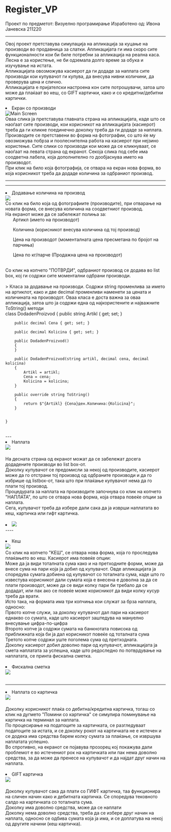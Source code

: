 # Register_VP
Проект по предметот: Визуелно програмирање
Изработено од: Ивона Јаневска 211220

----
Овој проект претставува симулација на апликација за куцање на производи во продавница за слатки. Апликацијата ги има скоро сите функционалности кои би биле потребни за апликација на реална каса. Лесна е за користење, не би одземала долго време за обука и изучување на истата. 
<br>
Апликацијата овозможува касиерот да ги додаде за наплата сите производи кои купувачот ги купува, да внесува нивни количини, да проверува цена и слично. 
<br>
Апликацијата е пријателски настроена кон сите потрошувачи, затоа што може да плаќаат во кеш, со GIFT картички, како и со кредитни/дебитни картички. 
<br>

<li> Екран со производи <br />
<img src="https://i.imgur.com/gSw68rO.png" alt="Main Screen" /> </li>
Оваа слика ја претставува главната страна на апликацијата, каде што се наоѓаат сите производи, кои корисникот на апликацијата (касиерот) треба да ги кликне поединечно доколку треба да ги додаде за наплата. Производите се претставени во форма на фотографии, со што ќе му овозможува побрза и поолеснителна работа на касиерот при нејзино користење. 
Сите слики со производи кои може да се кликнуваат, се наоѓаат на левата страна од екранот. Секоја слика под себе има соодветна лабела, која дополнително го дообјаснува името на производот. <br>
При клик на било која фотографија, се отвара на екран нова форма, во која корисникот треба да додаде количина за одбраниот производ. 

---
---
<li> Додавање количина на производ <br />
<img src="https://i.imgur.com/JLOV4Lz.png" </li>

<br>
Со клик на било која од фотографиите (производите), при отварање на новата форма, се внесува количина на соодветниот производ. <br>
На екранот може да се забележат полиња за:
<ul>Артикл (името на производот)</ul>
<ul>Количина (корисникот внесува количина од тој производ)</ul>
<ul>Цена на производот (моменталната цена пресметана по бројот на парчиња)</ul>
<ul>Цена по кг/парче (Продажна цена на производот)</ul>
<br>
Со клик на копчето "ПОТВРДИ", одбраниот производ се додава во list box, кој ги содржи сите моментални одбрани производи. 
<br>
<br>
> Класа за додавање на производи. Содржи string променлива за името на артиклот, како и двe decimal променливи наменети за цената и количината на производот. Оваа класа е доста важна за оваа апликација, затоа што ja содржи еднa од 
најкористените и најважните ТоString() методи<br>
    class DodadenProizvod
    {
        public string Artikl { get; set; }

        public decimal Cena { get; set; }

        public decimal Kolicina { get; set; }

        public DodadenProizvod()
        {
        }

        public DodadenProizvod(string artikl, decimal cena, decimal kolicina)
        {
            Artikl = artikl;
            Cena = cena;
            Kolicina = kolicina;
        }

        public override string ToString()
        {
            return $"{Artikl} {Cena}ден.Количина:{Kolicina}";
        }

      
    }
<br>
---
<li>Наплата <br />
<img src="https://i.imgur.com/6U5h04k.png" </li>
<br>
  <br>
На десната страна од екранот можат да се забележат досега додадените производи во list box-от. 
<br>Доколку купувачот се предомисли за некој од производите, касиерот може да го отстрани тој производ од одбраните производи и да го избрише од listbox-от, така што при плаќање купувачот нема да го плати тој производ.
<br>Процедурата за наплата на производите започнува со клик на копчето "НАПЛАТА", по што се отвара нова форма, која отвара повеќе опции за наплата.

<br>
Сега, купувачот треба да избере дали сака да ја изврши наплатата во кеш, картичка или гифт картичка.
<br>

<br>
<li><img src="https://i.imgur.com/P16LZip.png" </li>
<br>
----
<br><br>
<li>Кеш <br />
<img src="https://i.imgur.com/d6Z5grd.png" </li>
<br>
Со клик на копчето "KEШ", се отвара нова форма, која го проследува плаќањето во кеш. Касиерот има повеќе опции:
<br>Може да ја види тоталната сума како и на претходните форми, може да внесе сума на пари која ја добил од купувачот. Овде апликацијата ја споредува сумата добиена од купувачот со тоталната сума, каде што го известува корисникот дали сумата која е внесена е доволна за да се плати производот, може да се види колку пари би требало да се додадат, или пак ако се повеќе може корисникот да види колку кусур треба да врати.
<br>Исто така, на формата има три копчиња кои служат за брза наплата, односно:
<br>Првото копче служи, за доколку купувачот дал пари на касиерот еднакво со сумата, каде што касиерот заштедува на мануелно внесување цифра-по-цифра
<br>Второто копче ја содржи сумата на банкнотата повисока од приближната која би ја дал корисникот повеќе од тоталната сума
<br>Третото копче содржи уште поголема сума од претходната.
<br>Доколку касиерот добил доволно пари од купувачот, апликацијата ја смета наплатата за успешна, каде што редоследно по потврдување на наплатата, се принта фискална сметка.
<br><br>
<li>Фискална сметка <br /><img src="https://i.imgur.com/IJgnrrJ.png" </li>
<br>
<br>

---
<li>Наплата со картичка <br/>
  <img src="https://i.imgur.com/1dZteK8.png"</li>

<br>
<br>
Доколку корисникот плаќа со дебитна/кредитна картичка, тогаш со клик на дугмето "Помини со картичка" се симулира поминување на картичка на терминал за наплата.
<br>По процесирање на податоците за картичката, се разгледуваат податоците за истата, и се доколку рокот на картичката не е истечен и се додека има средства барем колку сумата за плаќање, се извршува наплатата успешно. <br>
Во спротивно, на екранот се појавува прозорец кој покажува дали проблемот е во истечениот рок на картичката или пак нема доволно средства, за да може да пренесе на купувачот и да најдат друг начин на наплата.

<br>
<br>
<li>GIFT картичка<br/>
<img src="https://i.imgur.com/HKQFfKa.png"</li>
<br>
<br>Доколку купувачот сака да плати со ГИФТ картичка, таа функционира на сличен начин како и дебитната картичка. Се споредува тековното салдо на картичката со тоталната сума.
<br> Доколку има доволно средства, може да се наплати
<br> Доколку нема доволно средства, треба да се избере друг начин на наплата, односно се одбива сумата која ја има, и се доплатува на некој од другите начини (кеш картичка).
